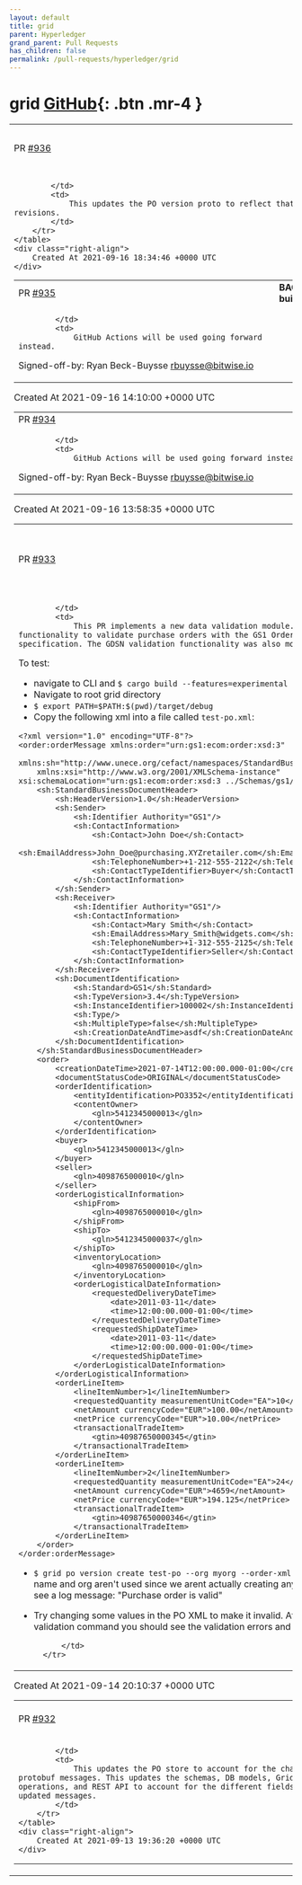 ```yaml
---
layout: default
title: grid
parent: Hyperledger
grand_parent: Pull Requests
has_children: false
permalink: /pull-requests/hyperledger/grid
---
```


# grid <span class="fs-3 right-align">[GitHub](https://github.com/hyperledger/grid){: .btn .mr-4 }</span>


<div>
    <table>
        <tr>
            <td>
                PR <a href="https://github.com/hyperledger/grid/pull/936" class=".btn">#936</a>
            </td>
            <td>
                <b>
                    Update PO version protos
                </b>
            </td>
        </tr>
        <tr>
            <td>
                
            </td>
            <td>
                This updates the PO version proto to reflect that a version can have multiple revisions.
            </td>
        </tr>
    </table>
    <div class="right-align">
        Created At 2021-09-16 18:34:46 +0000 UTC
    </div>
</div>

<div>
    <table>
        <tr>
            <td>
                PR <a href="https://github.com/hyperledger/grid/pull/935" class=".btn">#935</a>
            </td>
            <td>
                <b>
                    BACKPORT 0-2: Disable Jenkins CI builds
                </b>
            </td>
        </tr>
        <tr>
            <td>
                
            </td>
            <td>
                GitHub Actions will be used going forward instead.

Signed-off-by: Ryan Beck-Buysse <rbuysse@bitwise.io>
            </td>
        </tr>
    </table>
    <div class="right-align">
        Created At 2021-09-16 14:10:00 +0000 UTC
    </div>
</div>

<div>
    <table>
        <tr>
            <td>
                PR <a href="https://github.com/hyperledger/grid/pull/934" class=".btn">#934</a>
            </td>
            <td>
                <b>
                    Disable Jenkins CI builds
                </b>
            </td>
        </tr>
        <tr>
            <td>
                
            </td>
            <td>
                GitHub Actions will be used going forward instead.

Signed-off-by: Ryan Beck-Buysse <rbuysse@bitwise.io>
            </td>
        </tr>
    </table>
    <div class="right-align">
        Created At 2021-09-16 13:58:35 +0000 UTC
    </div>
</div>

<div>
    <table>
        <tr>
            <td>
                PR <a href="https://github.com/hyperledger/grid/pull/933" class=".btn">#933</a>
            </td>
            <td>
                <b>
                    Implement data validation module and PO validation
                </b>
            </td>
        </tr>
        <tr>
            <td>
                
            </td>
            <td>
                This PR implements a new data validation module. It includes new functionality to validate purchase orders with the GS1 Order XML 3.4 specification. The GDSN validation functionality was also moved here.

To test:

- navigate to CLI and `$ cargo build --features=experimental`
- Navigate to root grid directory
- `$ export PATH=$PATH:$(pwd)/target/debug`
- Copy the following xml into a file called `test-po.xml`:
```
<?xml version="1.0" encoding="UTF-8"?>
<order:orderMessage xmlns:order="urn:gs1:ecom:order:xsd:3"
    xmlns:sh="http://www.unece.org/cefact/namespaces/StandardBusinessDocumentHeader"
    xmlns:xsi="http://www.w3.org/2001/XMLSchema-instance" xsi:schemaLocation="urn:gs1:ecom:order:xsd:3 ../Schemas/gs1/ecom/Order.xsd">
    <sh:StandardBusinessDocumentHeader>
        <sh:HeaderVersion>1.0</sh:HeaderVersion>
        <sh:Sender>
            <sh:Identifier Authority="GS1"/>
            <sh:ContactInformation>
                <sh:Contact>John Doe</sh:Contact>
                <sh:EmailAddress>John_Doe@purchasing.XYZretailer.com</sh:EmailAddress>
                <sh:TelephoneNumber>+1-212-555-2122</sh:TelephoneNumber>
                <sh:ContactTypeIdentifier>Buyer</sh:ContactTypeIdentifier>
            </sh:ContactInformation>
        </sh:Sender>
        <sh:Receiver>
            <sh:Identifier Authority="GS1"/>
            <sh:ContactInformation>
                <sh:Contact>Mary Smith</sh:Contact>
                <sh:EmailAddress>Mary_Smith@widgets.com</sh:EmailAddress>
                <sh:TelephoneNumber>+1-312-555-2125</sh:TelephoneNumber>
                <sh:ContactTypeIdentifier>Seller</sh:ContactTypeIdentifier>
            </sh:ContactInformation>
        </sh:Receiver>
        <sh:DocumentIdentification>
            <sh:Standard>GS1</sh:Standard>
            <sh:TypeVersion>3.4</sh:TypeVersion>
            <sh:InstanceIdentifier>100002</sh:InstanceIdentifier>
            <sh:Type/>
            <sh:MultipleType>false</sh:MultipleType>
            <sh:CreationDateAndTime>asdf</sh:CreationDateAndTime>
        </sh:DocumentIdentification>
    </sh:StandardBusinessDocumentHeader>
    <order>
        <creationDateTime>2021-07-14T12:00:00.000-01:00</creationDateTime>
        <documentStatusCode>ORIGINAL</documentStatusCode>
        <orderIdentification>
            <entityIdentification>PO3352</entityIdentification>
            <contentOwner>
                <gln>5412345000013</gln>
            </contentOwner>
        </orderIdentification>
        <buyer>
            <gln>5412345000013</gln>
        </buyer>
        <seller>
            <gln>4098765000010</gln>
        </seller>
        <orderLogisticalInformation>
            <shipFrom>
                <gln>4098765000010</gln>
            </shipFrom>
            <shipTo>
                <gln>5412345000037</gln>
            </shipTo>
            <inventoryLocation>
                <gln>4098765000010</gln>
            </inventoryLocation>
            <orderLogisticalDateInformation>
                <requestedDeliveryDateTime>
                    <date>2011-03-11</date>
                    <time>12:00:00.000-01:00</time>
                </requestedDeliveryDateTime>
                <requestedShipDateTime>
                    <date>2011-03-11</date>
                    <time>12:00:00.000-01:00</time>
                </requestedShipDateTime>
            </orderLogisticalDateInformation>
        </orderLogisticalInformation>
        <orderLineItem>
            <lineItemNumber>1</lineItemNumber>
            <requestedQuantity measurementUnitCode="EA">10</requestedQuantity>
            <netAmount currencyCode="EUR">100.00</netAmount>
            <netPrice currencyCode="EUR">10.00</netPrice>
            <transactionalTradeItem>
                <gtin>40987650000345</gtin>
            </transactionalTradeItem>
        </orderLineItem>
        <orderLineItem>
            <lineItemNumber>2</lineItemNumber>
            <requestedQuantity measurementUnitCode="EA">24</requestedQuantity>
            <netAmount currencyCode="EUR">4659</netAmount>
            <netPrice currencyCode="EUR">194.125</netPrice>
            <transactionalTradeItem>
                <gtin>40987650000346</gtin>
            </transactionalTradeItem>
        </orderLineItem>
    </order>
</order:orderMessage>
```
- `$ grid po version create test-po --org myorg --order-xml test-po.xml`
The PO name and org aren't used since we arent actually creating anything. You should see a log message: "Purchase order is valid"
- Try changing some values in the PO XML to make it invalid. After running the validation command you should see the validation errors and a dump of the XML.

            </td>
        </tr>
    </table>
    <div class="right-align">
        Created At 2021-09-14 20:10:37 +0000 UTC
    </div>
</div>

<div>
    <table>
        <tr>
            <td>
                PR <a href="https://github.com/hyperledger/grid/pull/932" class=".btn">#932</a>
            </td>
            <td>
                <b>
                    Update PO store for updated protos
                </b>
            </td>
        </tr>
        <tr>
            <td>
                
            </td>
            <td>
                This updates the PO store to account for the changes to the PO protobuf messages. This updates the schemas, DB models, Grid structs, DB operations, and REST API to account for the different fields in the updated messages.
            </td>
        </tr>
    </table>
    <div class="right-align">
        Created At 2021-09-13 19:36:20 +0000 UTC
    </div>
</div>

